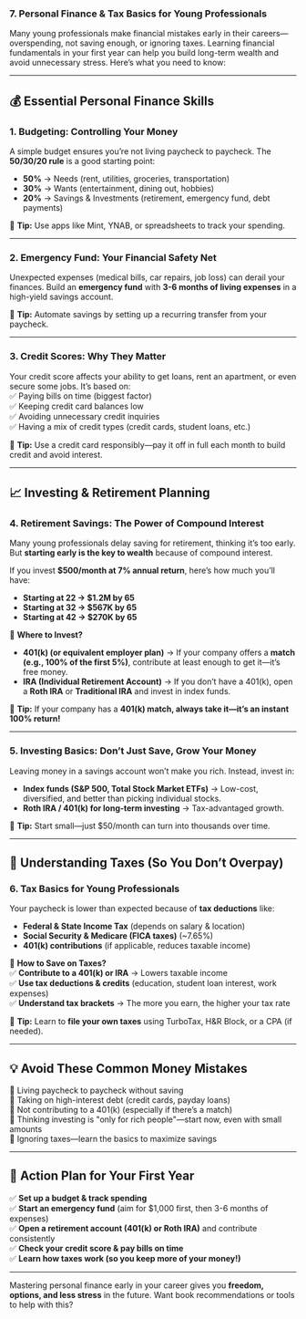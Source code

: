 ### **7. Personal Finance & Tax Basics for Young Professionals**  

Many young professionals make financial mistakes early in their careers—overspending, not saving enough, or ignoring taxes. Learning financial fundamentals in your first year can help you build long-term wealth and avoid unnecessary stress. Here’s what you need to know:  

---

## **💰 Essential Personal Finance Skills**  

### **1. Budgeting: Controlling Your Money**  
A simple budget ensures you’re not living paycheck to paycheck. The **50/30/20 rule** is a good starting point:  
- **50%** → Needs (rent, utilities, groceries, transportation)  
- **30%** → Wants (entertainment, dining out, hobbies)  
- **20%** → Savings & Investments (retirement, emergency fund, debt payments)  

🔹 **Tip:** Use apps like Mint, YNAB, or spreadsheets to track your spending.  

---

### **2. Emergency Fund: Your Financial Safety Net**  
Unexpected expenses (medical bills, car repairs, job loss) can derail your finances. Build an **emergency fund** with **3-6 months of living expenses** in a high-yield savings account.  

🔹 **Tip:** Automate savings by setting up a recurring transfer from your paycheck.  

---

### **3. Credit Scores: Why They Matter**  
Your credit score affects your ability to get loans, rent an apartment, or even secure some jobs. It’s based on:  
✅ Paying bills on time (biggest factor)  
✅ Keeping credit card balances low  
✅ Avoiding unnecessary credit inquiries  
✅ Having a mix of credit types (credit cards, student loans, etc.)  

🔹 **Tip:** Use a credit card responsibly—pay it off in full each month to build credit and avoid interest.  

---

## **📈 Investing & Retirement Planning**  

### **4. Retirement Savings: The Power of Compound Interest**  
Many young professionals delay saving for retirement, thinking it’s too early. But **starting early is the key to wealth** because of compound interest.  

If you invest **$500/month at 7% annual return**, here’s how much you’ll have:  
- **Starting at 22 → $1.2M by 65**  
- **Starting at 32 → $567K by 65**  
- **Starting at 42 → $270K by 65**  

🔹 **Where to Invest?**  
- **401(k) (or equivalent employer plan)** → If your company offers a **match (e.g., 100% of the first 5%)**, contribute at least enough to get it—it’s free money.  
- **IRA (Individual Retirement Account)** → If you don’t have a 401(k), open a **Roth IRA** or **Traditional IRA** and invest in index funds.  

🔹 **Tip:** If your company has a **401(k) match, always take it—it’s an instant 100% return!**  

---

### **5. Investing Basics: Don’t Just Save, Grow Your Money**  
Leaving money in a savings account won’t make you rich. Instead, invest in:  
- **Index funds (S&P 500, Total Stock Market ETFs)** → Low-cost, diversified, and better than picking individual stocks.  
- **Roth IRA / 401(k) for long-term investing** → Tax-advantaged growth.  

🔹 **Tip:** Start small—just $50/month can turn into thousands over time.  

---

## **📝 Understanding Taxes (So You Don’t Overpay)**  

### **6. Tax Basics for Young Professionals**  
Your paycheck is lower than expected because of **tax deductions** like:  
- **Federal & State Income Tax** (depends on salary & location)  
- **Social Security & Medicare (FICA taxes)** (~7.65%)  
- **401(k) contributions** (if applicable, reduces taxable income)  

🔹 **How to Save on Taxes?**  
✅ **Contribute to a 401(k) or IRA** → Lowers taxable income  
✅ **Use tax deductions & credits** (education, student loan interest, work expenses)  
✅ **Understand tax brackets** → The more you earn, the higher your tax rate  

🔹 **Tip:** Learn to **file your own taxes** using TurboTax, H&R Block, or a CPA (if needed).  

---

## **💡 Avoid These Common Money Mistakes**  
🚫 Living paycheck to paycheck without saving  
🚫 Taking on high-interest debt (credit cards, payday loans)  
🚫 Not contributing to a 401(k) (especially if there’s a match)  
🚫 Thinking investing is "only for rich people"—start now, even with small amounts  
🚫 Ignoring taxes—learn the basics to maximize savings  

---

## **🎯 Action Plan for Your First Year**  
✅ **Set up a budget & track spending**  
✅ **Start an emergency fund** (aim for $1,000 first, then 3-6 months of expenses)  
✅ **Open a retirement account (401(k) or Roth IRA)** and contribute consistently  
✅ **Check your credit score & pay bills on time**  
✅ **Learn how taxes work (so you keep more of your money!)**  

---

Mastering personal finance early in your career gives you **freedom, options, and less stress** in the future. Want book recommendations or tools to help with this?